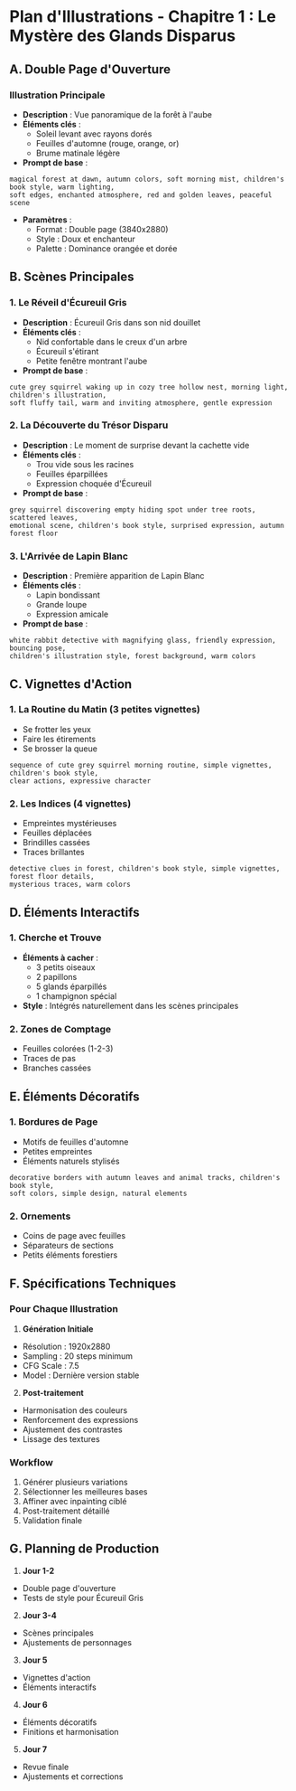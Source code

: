 # Plan d'Illustrations - Chapitre 1 : Le Mystère des Glands Disparus

## A. Double Page d'Ouverture
### Illustration Principale
- **Description** : Vue panoramique de la forêt à l'aube
- **Éléments clés** :
  * Soleil levant avec rayons dorés
  * Feuilles d'automne (rouge, orange, or)
  * Brume matinale légère
- **Prompt de base** :
```
magical forest at dawn, autumn colors, soft morning mist, children's book style, warm lighting, 
soft edges, enchanted atmosphere, red and golden leaves, peaceful scene
```
- **Paramètres** :
  * Format : Double page (3840x2880)
  * Style : Doux et enchanteur
  * Palette : Dominance orangée et dorée

## B. Scènes Principales

### 1. Le Réveil d'Écureuil Gris
- **Description** : Écureuil Gris dans son nid douillet
- **Éléments clés** :
  * Nid confortable dans le creux d'un arbre
  * Écureuil s'étirant
  * Petite fenêtre montrant l'aube
- **Prompt de base** :
```
cute grey squirrel waking up in cozy tree hollow nest, morning light, children's illustration,
soft fluffy tail, warm and inviting atmosphere, gentle expression
```

### 2. La Découverte du Trésor Disparu
- **Description** : Le moment de surprise devant la cachette vide
- **Éléments clés** :
  * Trou vide sous les racines
  * Feuilles éparpillées
  * Expression choquée d'Écureuil
- **Prompt de base** :
```
grey squirrel discovering empty hiding spot under tree roots, scattered leaves, 
emotional scene, children's book style, surprised expression, autumn forest floor
```

### 3. L'Arrivée de Lapin Blanc
- **Description** : Première apparition de Lapin Blanc
- **Éléments clés** :
  * Lapin bondissant
  * Grande loupe
  * Expression amicale
- **Prompt de base** :
```
white rabbit detective with magnifying glass, friendly expression, bouncing pose,
children's illustration style, forest background, warm colors
```

## C. Vignettes d'Action

### 1. La Routine du Matin (3 petites vignettes)
- Se frotter les yeux
- Faire les étirements
- Se brosser la queue
```
sequence of cute grey squirrel morning routine, simple vignettes, children's book style,
clear actions, expressive character
```

### 2. Les Indices (4 vignettes)
- Empreintes mystérieuses
- Feuilles déplacées
- Brindilles cassées
- Traces brillantes
```
detective clues in forest, children's book style, simple vignettes, forest floor details,
mysterious traces, warm colors
```

## D. Éléments Interactifs

### 1. Cherche et Trouve
- **Éléments à cacher** :
  * 3 petits oiseaux
  * 2 papillons
  * 5 glands éparpillés
  * 1 champignon spécial
- **Style** : Intégrés naturellement dans les scènes principales

### 2. Zones de Comptage
- Feuilles colorées (1-2-3)
- Traces de pas
- Branches cassées

## E. Éléments Décoratifs

### 1. Bordures de Page
- Motifs de feuilles d'automne
- Petites empreintes
- Éléments naturels stylisés
```
decorative borders with autumn leaves and animal tracks, children's book style,
soft colors, simple design, natural elements
```

### 2. Ornements
- Coins de page avec feuilles
- Séparateurs de sections
- Petits éléments forestiers

## F. Spécifications Techniques

### Pour Chaque Illustration
1. **Génération Initiale**
- Résolution : 1920x2880
- Sampling : 20 steps minimum
- CFG Scale : 7.5
- Model : Dernière version stable

2. **Post-traitement**
- Harmonisation des couleurs
- Renforcement des expressions
- Ajustement des contrastes
- Lissage des textures

### Workflow
1. Générer plusieurs variations
2. Sélectionner les meilleures bases
3. Affiner avec inpainting ciblé
4. Post-traitement détaillé
5. Validation finale

## G. Planning de Production

1. **Jour 1-2**
- Double page d'ouverture
- Tests de style pour Écureuil Gris

2. **Jour 3-4**
- Scènes principales
- Ajustements de personnages

3. **Jour 5**
- Vignettes d'action
- Éléments interactifs

4. **Jour 6**
- Éléments décoratifs
- Finitions et harmonisation

5. **Jour 7**
- Revue finale
- Ajustements et corrections
